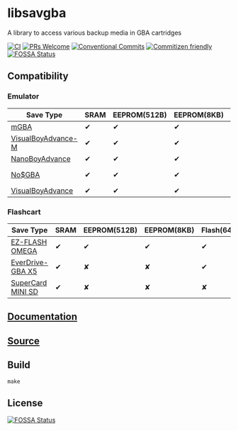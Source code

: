 # libsavgba
A library to access various backup media in GBA cartridges

[![CI](https://github.com/laqieer/libsavgba/actions/workflows/main.yml/badge.svg)](https://github.com/laqieer/libsavgba/actions/workflows/main.yml)
[![PRs Welcome](https://img.shields.io/badge/PRs-welcome-brightgreen.svg?style=flat-square)](http://makeapullrequest.com)
[![Conventional Commits](https://img.shields.io/badge/Conventional%20Commits-1.0.0-yellow.svg)](https://conventionalcommits.org)
[![Commitizen friendly](https://img.shields.io/badge/commitizen-friendly-brightgreen.svg)](http://commitizen.github.io/cz-cli/)
[![FOSSA Status](https://app.fossa.com/api/projects/git%2Bgithub.com%2Flaqieer%2Flibsavgba.svg?type=shield)](https://app.fossa.com/projects/git%2Bgithub.com%2Flaqieer%2Flibsavgba?ref=badge_shield)

## Compatibility

### Emulator

|Save Type|SRAM|EEPROM(512B)|EEPROM(8KB)|Flash(64KB)|Flash(128KB)|
|---|---|---|---|---|---|
|[mGBA](https://mgba.io/)|✔|✔|✔|✔|✔|
|[VisualBoyAdvance-M](https://vba-m.com/)|✔|✔|✔|✘|✘|
|[NanoBoyAdvance](https://github.com/fleroviux/NanoBoyAdvance)|✔|✔|✔|✔|✔|
|[No$GBA](https://www.nogba.com/)|✔|✔|✔|SST/Macronix/Panasonic ✔ Atmel ✘|Sanyo/Macronix ✔|
|[VisualBoyAdvance](http://www.emulator-zone.com/doc.php/gba/vboyadvance.html)|✔|✔|✔|✘|✘|

### Flashcart

|Save Type|SRAM|EEPROM(512B)|EEPROM(8KB)|Flash(64KB)|Flash(128KB)|
|---|---|---|---|---|---|
|[EZ-FLASH OMEGA](https://www.ezflash.cn/product/omega/)|✔|✔|✔|✔|✔|
|[EverDrive-GBA X5](https://krikzz.com/store/home/42-everdrive-gba-x5.html)|✔|✘|✘|✔|✔|
|[SuperCard MINI SD](http://chn.supercard.sc/manual/mini_sd.htm)|✔|✘|✘|✘|✘|

## [Documentation](https://laqieer.github.io/libsavgba/)

## [Source](https://github.com/laqieer/libsavgba)

## Build

`make`

## License
[![FOSSA Status](https://app.fossa.com/api/projects/git%2Bgithub.com%2Flaqieer%2Flibsavgba.svg?type=large)](https://app.fossa.com/projects/git%2Bgithub.com%2Flaqieer%2Flibsavgba?ref=badge_large)
